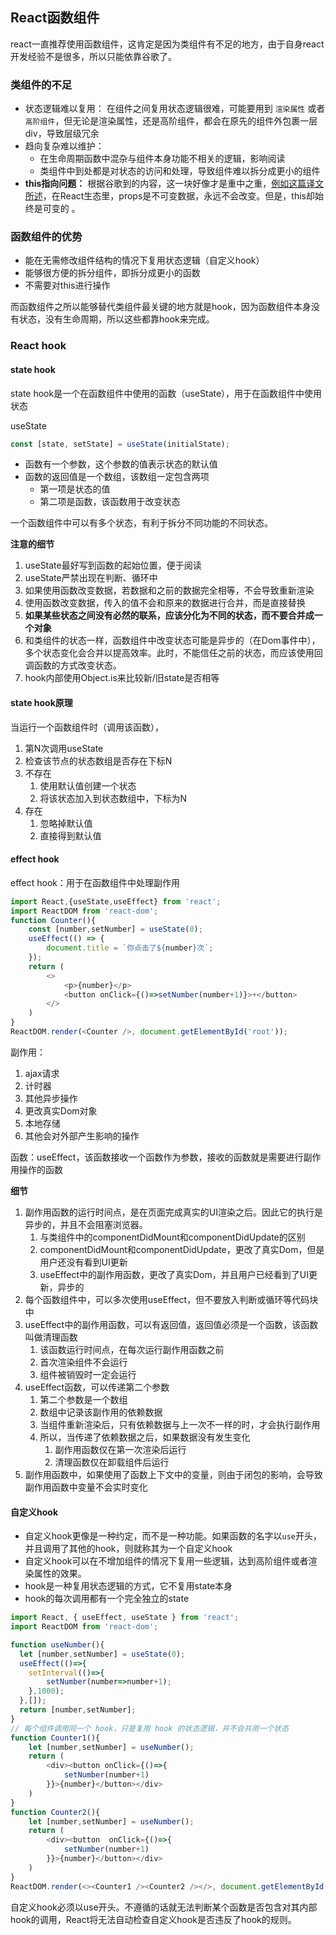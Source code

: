 ## React函数组件

react一直推荐使用函数组件，这肯定是因为类组件有不足的地方，由于自身react开发经验不是很多，所以只能依靠谷歌了。

### 类组件的不足

- 状态逻辑难以复用： 在组件之间复用状态逻辑很难，可能要用到 `渲染属性` 或者 `高阶组件`，但无论是渲染属性，还是高阶组件，都会在原先的组件外包裹一层div，导致层级冗余
- 趋向复杂难以维护：
  - 在生命周期函数中混杂与组件本身功能不相关的逻辑，影响阅读
  - 类组件中到处都是对状态的访问和处理，导致组件难以拆分成更小的组件
- **this指向问题：** 根据谷歌到的内容，这一块好像才是重中之重，[例如这篇译文所述](https://zhuanlan.zhihu.com/p/62767474)，在React生态里，props是不可变数据，永远不会改变。但是，this却始终是可变的 。

### 函数组件的优势

- 能在无需修改组件结构的情况下复用状态逻辑（自定义hook）
- 能够很方便的拆分组件，即拆分成更小的函数
- 不需要对this进行操作

而函数组件之所以能够替代类组件最关键的地方就是hook，因为函数组件本身没有状态，没有生命周期，所以这些都靠hook来完成。

### React hook

#### state hook

state hook是一个在函数组件中使用的函数（useState），用于在函数组件中使用状态

useState

```javascript
const [state, setState] = useState(initialState);
```

- 函数有一个参数，这个参数的值表示状态的默认值
- 函数的返回值是一个数组，该数组一定包含两项
  - 第一项是状态的值
  - 第二项是函数，该函数用于改变状态

一个函数组件中可以有多个状态，有利于拆分不同功能的不同状态。

**注意的细节**

1. useState最好写到函数的起始位置，便于阅读
2. useState严禁出现在判断、循环中
3. 如果使用函数改变数据，若数据和之前的数据完全相等，不会导致重新渲染
4. 使用函数改变数据，传入的值不会和原来的数据进行合并，而是直接替换
5. **如果某些状态之间没有必然的联系，应该分化为不同的状态，而不要合并成一个对象**
6. 和类组件的状态一样，函数组件中改变状态可能是异步的（在Dom事件中），多个状态变化会合并以提高效率。此时，不能信任之前的状态，而应该使用回调函数的方式改变状态。
7. hook内部使用Object.is来比较新/旧state是否相等

#### state hook原理

当运行一个函数组件时（调用该函数），
1. 第N次调用useState
2. 检查该节点的状态数组是否存在下标N
3. 不存在
   1. 使用默认值创建一个状态
   2. 将该状态加入到状态数组中，下标为N
4. 存在
   1. 忽略掉默认值
   2. 直接得到默认值

#### effect hook

effect hook：用于在函数组件中处理副作用

```javascript
import React,{useState,useEffect} from 'react';
import ReactDOM from 'react-dom';
function Counter(){
    const [number,setNumber] = useState(0);
    useEffect(() => {
        document.title = `你点击了${number}次`;
    });
    return (
        <>
            <p>{number}</p>
            <button onClick={()=>setNumber(number+1)}>+</button>
        </>
    )
}
ReactDOM.render(<Counter />, document.getElementById('root'));
```

副作用：

1. ajax请求
2. 计时器
3. 其他异步操作
4. 更改真实Dom对象
5. 本地存储
6. 其他会对外部产生影响的操作

函数：useEffect，该函数接收一个函数作为参数，接收的函数就是需要进行副作用操作的函数

**细节**

1. 副作用函数的运行时间点，是在页面完成真实的UI渲染之后。因此它的执行是异步的，并且不会阻塞浏览器。
   1. 与类组件中的componentDidMount和componentDidUpdate的区别
   2. componentDidMount和componentDidUpdate，更改了真实Dom，但是用户还没有看到UI更新
   3. useEffect中的副作用函数，更改了真实Dom，并且用户已经看到了UI更新，异步的
2. 每个函数组件中，可以多次使用useEffect，但不要放入判断或循环等代码块中
3. useEffect中的副作用函数，可以有返回值，返回值必须是一个函数，该函数叫做清理函数
   1. 该函数运行时间点，在每次运行副作用函数之前
   2. 首次渲染组件不会运行
   3. 组件被销毁时一定会运行
4. useEffect函数，可以传递第二个参数
   1. 第二个参数是一个数组
   2. 数组中记录该副作用的依赖数据
   3. 当组件重新渲染后，只有依赖数据与上一次不一样的时，才会执行副作用
   4. 所以，当传递了依赖数据之后，如果数据没有发生变化
      1. 副作用函数仅在第一次渲染后运行
      2. 清理函数仅在卸载组件后运行
5. 副作用函数中，如果使用了函数上下文中的变量，则由于闭包的影响，会导致副作用函数中变量不会实时变化

#### 自定义hook

- 自定义hook更像是一种约定，而不是一种功能。如果函数的名字以`use`开头，并且调用了其他的hook，则就称其为一个自定义hook
- 自定义hook可以在不增加组件的情况下复用一些逻辑，达到高阶组件或者渲染属性的效果。
- hook是一种复用状态逻辑的方式，它不复用state本身
-  hook的每次调用都有一个完全独立的state

```javascript 
import React, { useEffect, useState } from 'react';
import ReactDOM from 'react-dom';

function useNumber(){
  let [number,setNumber] = useState(0);
  useEffect(()=>{
    setInterval(()=>{
        setNumber(number=>number+1);
    },1000);
  },[]);
  return [number,setNumber];
}
// 每个组件调用同一个 hook，只是复用 hook 的状态逻辑，并不会共用一个状态
function Counter1(){
    let [number,setNumber] = useNumber();
    return (
        <div><button onClick={()=>{
            setNumber(number+1)
        }}>{number}</button></div>
    )
}
function Counter2(){
    let [number,setNumber] = useNumber();
    return (
        <div><button  onClick={()=>{
            setNumber(number+1)
        }}>{number}</button></div>
    )
}
ReactDOM.render(<><Counter1 /><Counter2 /></>, document.getElementById('root'));
```
自定义hook必须以use开头。不遵循的话就无法判断某个函数是否包含对其内部hook的调用，React将无法自动检查自定义hook是否违反了hook的规则。